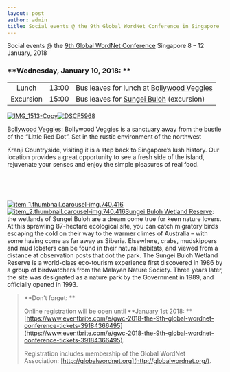 ```yaml
---
layout: post
author: admin
title: Social events @ the 9th Global WordNet Conference in Singapore
---
```


Social events @ the [9th Global WordNet
Conference](http://8%20–%2012%20January,%202018:%20http://compling.hss.ntu.edu.sg/events/2018-gwc/.)
Singapore 8 – 12 January, 2018

### **Wednesday, January 10, 2018: **

|  |  |  |
|:--:|----|----|
| Lunch | 13:00 | Bus leaves for lunch at [Bollywood Veggies](http://bollywoodveggies.com/) |
| Excursion | 15:00 | Bus leaves for [Sungei Buloh](http://www.visitsingapore.com/see-do-singapore/nature-wildlife/reserves/sungei-buloh-wetland-reserve/) (excursion) |

[![IMG_1513-Copy](http://globalwordnet.org/wp-content/uploads/2017/12/IMG_1513-Copy-300x191.jpg)](http://globalwordnet.org/wp-content/uploads/2017/12/IMG_1513-Copy.jpg)[![DSCF5968](http://globalwordnet.org/wp-content/uploads/2017/12/DSCF5968-300x199.jpg)](http://globalwordnet.org/wp-content/uploads/2017/12/DSCF5968.jpg)

[Bollywood Veggies](http://bollywoodveggies.com/): Bollywood Veggies is
a sanctuary away from the bustle of the “Little Red Dot”. Set in the
rustic environment of the northwest

Kranji Countryside, visiting it is a step back to Singapore’s lush
history. Our location provides a great opportunity to see a fresh side
of the island, rejuvenate your senses and enjoy the simple pleasures of
real food.

 

 

[![item_1.thumbnail.carousel-img.740.416](http://globalwordnet.org/wp-content/uploads/2017/12/item_1.thumbnail.carousel-img.740.416-300x169.jpg)](http://globalwordnet.org/wp-content/uploads/2017/12/item_1.thumbnail.carousel-img.740.416.jpg)[![item_2.thumbnail.carousel-img.740.416](http://globalwordnet.org/wp-content/uploads/2017/12/item_2.thumbnail.carousel-img.740.416-300x169.jpg)](http://globalwordnet.org/wp-content/uploads/2017/12/item_2.thumbnail.carousel-img.740.416.jpg)[Sungei
Buloh Wetland
Reserve](http://www.visitsingapore.com/see-do-singapore/nature-wildlife/reserves/sungei-buloh-wetland-reserve/):
the wetlands of Sungei Buloh are a dream come true for keen nature
lovers. At this sprawling 87-hectare ecological site, you can catch
migratory birds escaping the cold on their way to the warmer climes of
Australia – with some having come as far away as Siberia. Elsewhere,
crabs, mudskippers and mud lobsters can be found in their natural
habitats, and viewed from a distance at observation posts that dot the
park. The Sungei Buloh Wetland Reserve is a world-class eco-tourism
experience first discovered in 1986 by a group of birdwatchers from the
Malayan Nature Society. Three years later, the site was designated as a
nature park by the Government in 1989, and officially opened in 1993.

> **Don’t forget: **
>
> Online registration will be open until **January 1st
> 2018: **[https://www.eventbrite.com/e/gwc-2018-the-9th-global-wordnet-conference-tickets-39184366495](https://www.eventbrite.com/e/gwc-2018-the-9th-global-wordnet-conference-tickets-39184366495).
>
> Registration includes membership of the Global WordNet
> Association: [http://globalwordnet.org](http://globalwordnet.org/).

